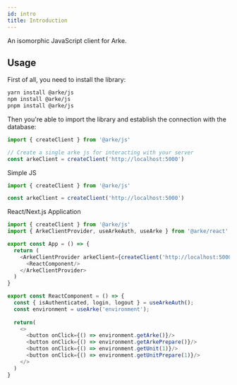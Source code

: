 ```yaml
---
id: intro
title: Introduction
---
```


An isomorphic JavaScript client for Arke.


## Usage

First of all, you need to install the library:

```sh
yarn install @arke/js
npm install @arke/js
pnpm install @arke/js
```

Then you're able to import the library and establish the connection with the database:

```js
import { createClient } from '@arke/js'

// Create a single arke js for interacting with your server
const arkeClient = createClient('http://localhost:5000')
```


Simple JS
```js
import { createClient } from '@arke/js'

const arkeClient = createClient('http://localhost:5000')
```

React/Next.js Application

```js
import { createClient } from '@arke/js'
import { ArkeClientProvider, useArkeAuth, useArke } from '@arke/react';

export const App = () => {
  return (
    <ArkeClientProvider arkeClient={createClient('http://localhost:5000')}>
      <ReactComponent/>
    </ArkeClientProvider>
  )
}

export const ReactComponent = () => {
  const { isAuthenticated, login, logout } = useArkeAuth();
  const environment = useArke('environment');
  
  return(
    <>
      <button onClick={() => environment.getArke()}/>
      <button onClick={() => environment.getArkePrepare()}/>
      <button onClick={() => environment.getUnit(1)}/>
      <button onClick={() => environment.getUnitPrepare(1)}/>
    </> 
  )
}
```